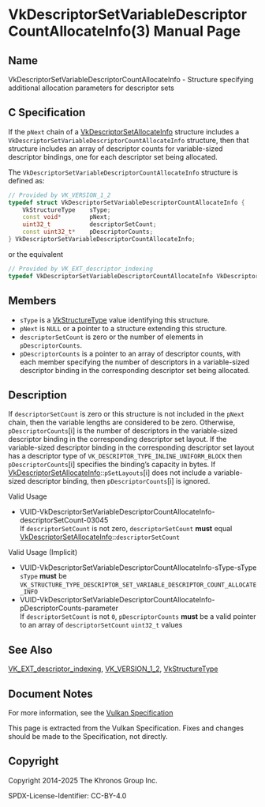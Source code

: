 # VkDescriptorSetVariableDescriptorCountAllocateInfo(3) Manual Page

## Name

VkDescriptorSetVariableDescriptorCountAllocateInfo - Structure specifying additional allocation parameters for descriptor sets



## [](#_c_specification)C Specification

If the `pNext` chain of a [VkDescriptorSetAllocateInfo](https://registry.khronos.org/vulkan/specs/latest/man/html/VkDescriptorSetAllocateInfo.html) structure includes a `VkDescriptorSetVariableDescriptorCountAllocateInfo` structure, then that structure includes an array of descriptor counts for variable-sized descriptor bindings, one for each descriptor set being allocated.

The `VkDescriptorSetVariableDescriptorCountAllocateInfo` structure is defined as:

```c++
// Provided by VK_VERSION_1_2
typedef struct VkDescriptorSetVariableDescriptorCountAllocateInfo {
    VkStructureType    sType;
    const void*        pNext;
    uint32_t           descriptorSetCount;
    const uint32_t*    pDescriptorCounts;
} VkDescriptorSetVariableDescriptorCountAllocateInfo;
```

or the equivalent

```c++
// Provided by VK_EXT_descriptor_indexing
typedef VkDescriptorSetVariableDescriptorCountAllocateInfo VkDescriptorSetVariableDescriptorCountAllocateInfoEXT;
```

## [](#_members)Members

- `sType` is a [VkStructureType](https://registry.khronos.org/vulkan/specs/latest/man/html/VkStructureType.html) value identifying this structure.
- `pNext` is `NULL` or a pointer to a structure extending this structure.
- `descriptorSetCount` is zero or the number of elements in `pDescriptorCounts`.
- `pDescriptorCounts` is a pointer to an array of descriptor counts, with each member specifying the number of descriptors in a variable-sized descriptor binding in the corresponding descriptor set being allocated.

## [](#_description)Description

If `descriptorSetCount` is zero or this structure is not included in the `pNext` chain, then the variable lengths are considered to be zero. Otherwise, `pDescriptorCounts`\[i] is the number of descriptors in the variable-sized descriptor binding in the corresponding descriptor set layout. If the variable-sized descriptor binding in the corresponding descriptor set layout has a descriptor type of `VK_DESCRIPTOR_TYPE_INLINE_UNIFORM_BLOCK` then `pDescriptorCounts`\[i] specifies the binding’s capacity in bytes. If [VkDescriptorSetAllocateInfo](https://registry.khronos.org/vulkan/specs/latest/man/html/VkDescriptorSetAllocateInfo.html)::`pSetLayouts`\[i] does not include a variable-sized descriptor binding, then `pDescriptorCounts`\[i] is ignored.

Valid Usage

- [](#VUID-VkDescriptorSetVariableDescriptorCountAllocateInfo-descriptorSetCount-03045)VUID-VkDescriptorSetVariableDescriptorCountAllocateInfo-descriptorSetCount-03045  
  If `descriptorSetCount` is not zero, `descriptorSetCount` **must** equal [VkDescriptorSetAllocateInfo](https://registry.khronos.org/vulkan/specs/latest/man/html/VkDescriptorSetAllocateInfo.html)::`descriptorSetCount`

Valid Usage (Implicit)

- [](#VUID-VkDescriptorSetVariableDescriptorCountAllocateInfo-sType-sType)VUID-VkDescriptorSetVariableDescriptorCountAllocateInfo-sType-sType  
  `sType` **must** be `VK_STRUCTURE_TYPE_DESCRIPTOR_SET_VARIABLE_DESCRIPTOR_COUNT_ALLOCATE_INFO`
- [](#VUID-VkDescriptorSetVariableDescriptorCountAllocateInfo-pDescriptorCounts-parameter)VUID-VkDescriptorSetVariableDescriptorCountAllocateInfo-pDescriptorCounts-parameter  
  If `descriptorSetCount` is not `0`, `pDescriptorCounts` **must** be a valid pointer to an array of `descriptorSetCount` `uint32_t` values

## [](#_see_also)See Also

[VK\_EXT\_descriptor\_indexing](https://registry.khronos.org/vulkan/specs/latest/man/html/VK_EXT_descriptor_indexing.html), [VK\_VERSION\_1\_2](https://registry.khronos.org/vulkan/specs/latest/man/html/VK_VERSION_1_2.html), [VkStructureType](https://registry.khronos.org/vulkan/specs/latest/man/html/VkStructureType.html)

## [](#_document_notes)Document Notes

For more information, see the [Vulkan Specification](https://registry.khronos.org/vulkan/specs/latest/html/vkspec.html#VkDescriptorSetVariableDescriptorCountAllocateInfo)

This page is extracted from the Vulkan Specification. Fixes and changes should be made to the Specification, not directly.

## [](#_copyright)Copyright

Copyright 2014-2025 The Khronos Group Inc.

SPDX-License-Identifier: CC-BY-4.0